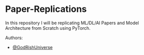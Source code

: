 # Paper-Replications

In this repository I will be replicating ML/DL/AI Papers and Model Architecture from Scratch using PyTorch.

Authors:
  - [@GodRishUniverse](https://github.com/GodRishUniverse)
